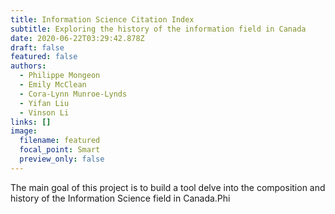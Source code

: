 ```yaml
---
title: Information Science Citation Index
subtitle: Exploring the history of the information field in Canada
date: 2020-06-22T03:29:42.878Z
draft: false
featured: false
authors:
  - Philippe Mongeon
  - Emily McClean
  - Cora-Lynn Munroe-Lynds
  - Yifan Liu
  - Vinson Li
links: []
image:
  filename: featured
  focal_point: Smart
  preview_only: false
---
```

The main goal of this project is to build a tool delve into the composition and history of the Information Science field in Canada.Phi
